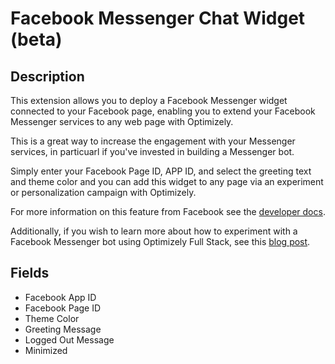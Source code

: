 # Facebook Messenger Chat Widget (beta)

## Description

This extension allows you to deploy a Facebook Messenger widget connected to your Facebook page, enabling you to extend your Facebook Messenger services to any web page with Optimizely.

This is a great way to increase the engagement with your Messenger services, in particuarl if you've invested in building a Messenger bot.

Simply enter your Facebook Page ID, APP ID, and select the greeting text and theme color and you can add this widget to any page via an experiment or personalization campaign with Optimizely.

For more information on this feature from Facebook see the [developer docs](https://developers.facebook.com/docs/messenger-platform/discovery/customer-chat-plugin).

Additionally, if you wish to learn more about how to experiment with a Facebook Messenger bot using Optimizely Full Stack, see this [blog post](https://blog.optimizely.com/2017/10/03/build-messenger-bot-node/).

## Fields

* Facebook App ID
* Facebook Page ID
* Theme Color
* Greeting Message
* Logged Out Message
* Minimized
